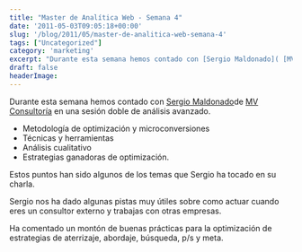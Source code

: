 ```yaml
---
title: "Master de Analítica Web - Semana 4"
date: '2011-05-03T09:05:18+00:00'
slug: '/blog/2011/05/master-de-analitica-web-semana-4'
tags: ["Uncategorized"]
category: 'marketing'
excerpt: "Durante esta semana hemos contado con [Sergio Maldonado]( [MV Consultoría]("
draft: false
headerImage:
---
```

Durante esta semana hemos contado con [Sergio Maldonado](http://www.linkedin.com/in/sergiomaldonado)de [MV Consultoría](http://static.squarespace.com/static/5303797ae4b0c6ad9e43f072/5303ce80e4b0400995a883d6/5303cf35e4b0400995a88b0c/1392758581676/?format=original) en una sesión doble de análisis avanzado.

- Metodología de optimización y microconversiones
- Técnicas y herramientas
- Análisis cualitativo
- Estrategias ganadoras de optimización.

Estos puntos han sido algunos de los temas que Sergio ha tocado en su charla.

Sergio nos ha dado algunas pistas muy útiles sobre como actuar cuando eres un consultor externo y trabajas con otras empresas.

Ha comentado un montón de buenas prácticas para la optimización de estrategias de aterrizaje, abordaje, búsqueda, p/s y meta.
